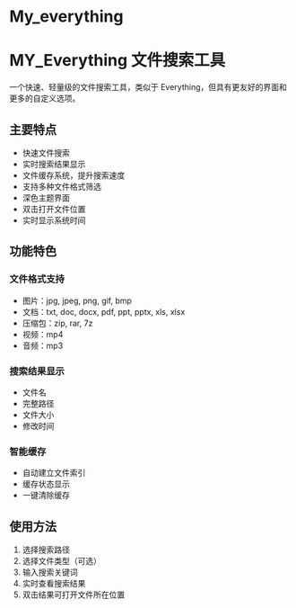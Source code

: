 # My_everything
# MY_Everything 文件搜索工具

一个快速、轻量级的文件搜索工具，类似于 Everything，但具有更友好的界面和更多的自定义选项。

## 主要特点

- 快速文件搜索
- 实时搜索结果显示
- 文件缓存系统，提升搜索速度
- 支持多种文件格式筛选
- 深色主题界面
- 双击打开文件位置
- 实时显示系统时间

## 功能特色

### 文件格式支持
- 图片：jpg, jpeg, png, gif, bmp
- 文档：txt, doc, docx, pdf, ppt, pptx, xls, xlsx
- 压缩包：zip, rar, 7z
- 视频：mp4
- 音频：mp3

### 搜索结果显示
- 文件名
- 完整路径
- 文件大小
- 修改时间

### 智能缓存
- 自动建立文件索引
- 缓存状态显示
- 一键清除缓存

## 使用方法

1. 选择搜索路径
2. 选择文件类型（可选）
3. 输入搜索关键词
4. 实时查看搜索结果
5. 双击结果可打开文件所在位置
